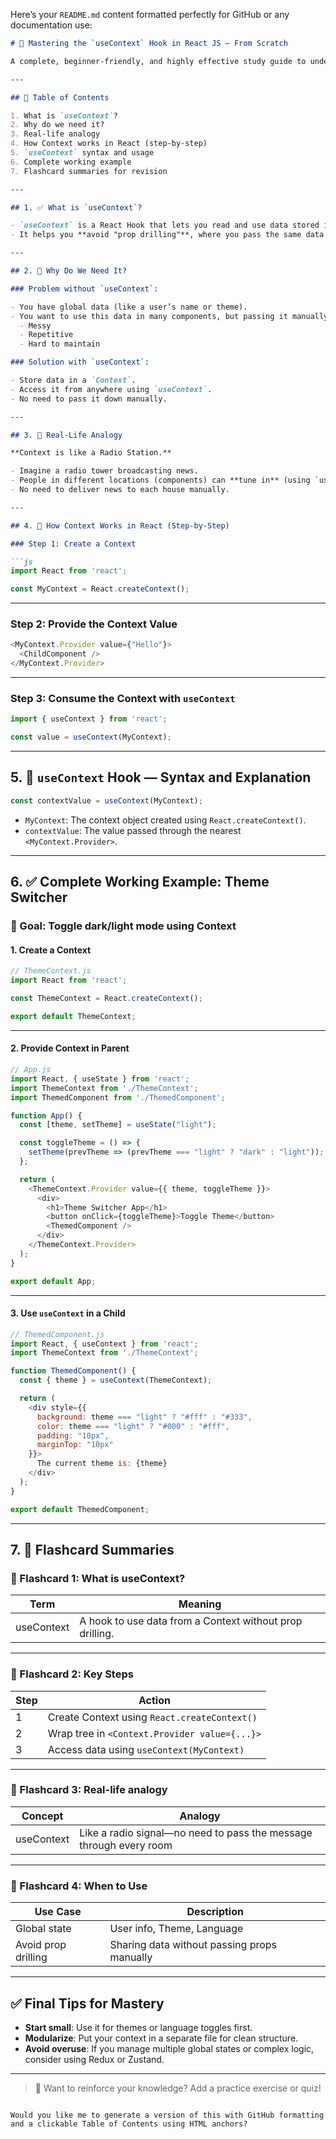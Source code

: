 Here’s your `README.md` content formatted perfectly for GitHub or any documentation use:

````markdown
# 📘 Mastering the `useContext` Hook in React JS — From Scratch

A complete, beginner-friendly, and highly effective study guide to understand and master the `useContext` hook in React JS.

---

## 📌 Table of Contents

1. What is `useContext`?
2. Why do we need it?
3. Real-life analogy
4. How Context works in React (step-by-step)
5. `useContext` syntax and usage
6. Complete working example
7. Flashcard summaries for revision

---

## 1. ✅ What is `useContext`?

- `useContext` is a React Hook that lets you read and use data stored in something called a "Context".
- It helps you **avoid "prop drilling"**, where you pass the same data through many layers of components just to reach a child component.

---

## 2. 🎯 Why Do We Need It?

### Problem without `useContext`:

- You have global data (like a user’s name or theme).
- You want to use this data in many components, but passing it manually through each level becomes:
  - Messy
  - Repetitive
  - Hard to maintain

### Solution with `useContext`:

- Store data in a `Context`.
- Access it from anywhere using `useContext`.
- No need to pass it down manually.

---

## 3. 🧠 Real-Life Analogy

**Context is like a Radio Station.**

- Imagine a radio tower broadcasting news.
- People in different locations (components) can **tune in** (using `useContext`) and **listen** (get the data).
- No need to deliver news to each house manually.

---

## 4. 🔧 How Context Works in React (Step-by-Step)

### Step 1: Create a Context

```js
import React from 'react';

const MyContext = React.createContext();
````

---

### Step 2: Provide the Context Value

```js
<MyContext.Provider value={"Hello"}>
  <ChildComponent />
</MyContext.Provider>
```

---

### Step 3: Consume the Context with `useContext`

```js
import { useContext } from 'react';

const value = useContext(MyContext);
```

---

## 5. 🧪 `useContext` Hook — Syntax and Explanation

```js
const contextValue = useContext(MyContext);
```

* `MyContext`: The context object created using `React.createContext()`.
* `contextValue`: The value passed through the nearest `<MyContext.Provider>`.

---

## 6. ✅ Complete Working Example: Theme Switcher

### 🎯 Goal: Toggle dark/light mode using Context

#### 1. Create a Context

```js
// ThemeContext.js
import React from 'react';

const ThemeContext = React.createContext();

export default ThemeContext;
```

---

#### 2. Provide Context in Parent

```js
// App.js
import React, { useState } from 'react';
import ThemeContext from './ThemeContext';
import ThemedComponent from './ThemedComponent';

function App() {
  const [theme, setTheme] = useState("light");

  const toggleTheme = () => {
    setTheme(prevTheme => (prevTheme === "light" ? "dark" : "light"));
  };

  return (
    <ThemeContext.Provider value={{ theme, toggleTheme }}>
      <div>
        <h1>Theme Switcher App</h1>
        <button onClick={toggleTheme}>Toggle Theme</button>
        <ThemedComponent />
      </div>
    </ThemeContext.Provider>
  );
}

export default App;
```

---

#### 3. Use `useContext` in a Child

```js
// ThemedComponent.js
import React, { useContext } from 'react';
import ThemeContext from './ThemeContext';

function ThemedComponent() {
  const { theme } = useContext(ThemeContext);

  return (
    <div style={{
      background: theme === "light" ? "#fff" : "#333",
      color: theme === "light" ? "#000" : "#fff",
      padding: "10px",
      marginTop: "10px"
    }}>
      The current theme is: {theme}
    </div>
  );
}

export default ThemedComponent;
```

---

## 7. 🧠 Flashcard Summaries

### 🔹 Flashcard 1: What is useContext?

| Term       | Meaning                                                  |
| ---------- | -------------------------------------------------------- |
| useContext | A hook to use data from a Context without prop drilling. |

---

### 🔹 Flashcard 2: Key Steps

| Step | Action                                        |
| ---- | --------------------------------------------- |
| 1    | Create Context using `React.createContext()`  |
| 2    | Wrap tree in `<Context.Provider value={...}>` |
| 3    | Access data using `useContext(MyContext)`     |

---

### 🔹 Flashcard 3: Real-life analogy

| Concept    | Analogy                                                            |
| ---------- | ------------------------------------------------------------------ |
| useContext | Like a radio signal—no need to pass the message through every room |

---

### 🔹 Flashcard 4: When to Use

| Use Case            | Description                                 |
| ------------------- | ------------------------------------------- |
| Global state        | User info, Theme, Language                  |
| Avoid prop drilling | Sharing data without passing props manually |

---

## ✅ Final Tips for Mastery

* **Start small**: Use it for themes or language toggles first.
* **Modularize**: Put your context in a separate file for clean structure.
* **Avoid overuse**: If you manage multiple global states or complex logic, consider using Redux or Zustand.

---

> 📘 Want to reinforce your knowledge? Add a practice exercise or quiz!

```

Would you like me to generate a version of this with GitHub formatting and a clickable Table of Contents using HTML anchors?
```
